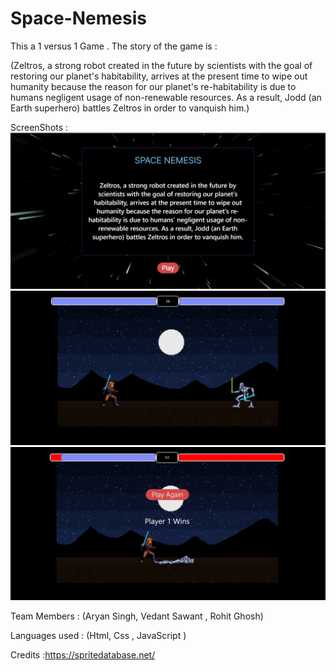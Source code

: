 # Space-Nemesis
This a 1 versus 1 Game .
The story of the game is :

   (Zeltros, a strong robot created in the future by scientists with the goal of 
   restoring our planet's habitability, arrives at the present time to wipe out
   humanity because the reason for our planet's re-habitability is due to humans
   negligent usage of non-renewable resources. As a result, Jodd (an Earth superhero)
   battles Zeltros in order to vanquish him.)
 
 
 ScreenShots :
 ![](Git_files/sc1.png)
 ![](Git_files/sc2.png)
 ![](Git_files/sc3.png)
 
 
 Team Members : (Aryan Singh, Vedant Sawant , Rohit Ghosh)
 
 Languages used : (Html, Css , JavaScript )
 
 Credits :https://spritedatabase.net/
 
 
 
 
 
